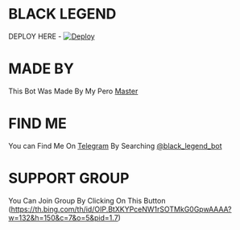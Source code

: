 # BLACK LEGEND

DEPLOY HERE - [![Deploy](https://www.herokucdn.com/deploy/button.svg)](https://heroku.com/deploy?template=https://github.com/infotechbro/black_legend)

# MADE BY

This Bot Was Made By My Pero [Master](t.me/alain-champion)

# FIND ME

You can Find Me On [Telegram](t.me/black_legend_bot) By Searching [@black_legend_bot](t.me/black_legend_bot)

# SUPPORT GROUP

You Can Join Group By Clicking On This Button (https://th.bing.com/th/id/OIP.BtXKYPceNW1rSOTMkG0GpwAAAA?w=132&h=150&c=7&o=5&pid=1.7)
